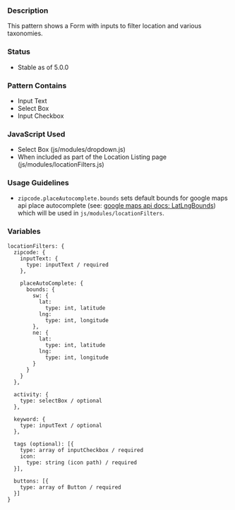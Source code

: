 ### Description
This pattern shows a Form with inputs to filter location and various taxonomies.

### Status
* Stable as of 5.0.0

### Pattern Contains
* Input Text
* Select Box
* Input Checkbox

### JavaScript Used
* Select Box (js/modules/dropdown.js)
* When included as part of the Location Listing page (js/modules/locationFilters.js)

### Usage Guidelines

- `zipcode.placeAutocomplete.bounds` sets default bounds for google maps api place autocomplete (see: [google maps api docs: LatLngBounds](https://developers.google.com/maps/documentation/javascript/reference#LatLngBounds)) which will be used in `js/modules/locationFilters`.

### Variables
~~~
locationFilters: {
  zipcode: {
    inputText: {
      type: inputText / required
    },
    
    placeAutoComplete: {
      bounds: {
        sw: {
          lat: 
            type: int, latitude
          lng:
            type: int, longitude
        },
        ne: {
          lat: 
            type: int, latitude
          lng:
            type: int, longitude
        }
      }
    }
  },
  
  activity: {
    type: selectBox / optional
  },
  
  keyword: {
    type: inputText / optional
  },
  
  tags (optional): [{
    type: array of inputCheckbox / required
    icon: 
      type: string (icon path) / required
  }], 
  
  buttons: [{
    type: array of Button / required
  }]
}
~~~
